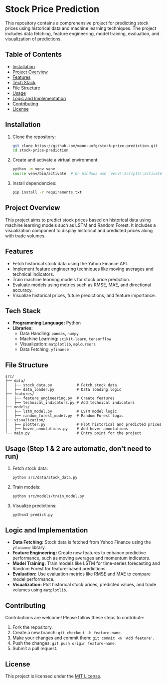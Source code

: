 # Stock Price Prediction

This repository contains a comprehensive project for predicting stock prices using historical data and machine learning techniques. The project includes data fetching, feature engineering, model training, evaluation, and visualization of predictions.

## Table of Contents

- [Installation](#installation)
- [Project Overview](#project-overview)
- [Features](#features)
- [Tech Stack](#tech-stack)
- [File Structure](#file-structure)
- [Usage](#usage)
- [Logic and Implementation](#logic-and-implementation)
- [Contributing](#contributing)
- [License](#license)

## Installation

1. Clone the repository:
   ```bash
   git clone https://github.com/mann-uofg/stock-price-prediction.git
   cd stock-price-prediction
   ```

2. Create and activate a virtual environment:
   ```bash
   python -m venv venv
   source venv/bin/activate  # On Windows use `venv\\Scripts\\activate`
   ```

3. Install dependencies:
   ```bash
   pip install -r requirements.txt
   ```

## Project Overview

This project aims to predict stock prices based on historical data using machine learning models such as LSTM and Random Forest. It includes a visualization component to display historical and predicted prices along with trade volumes.

## Features

- Fetch historical stock data using the Yahoo Finance API.
- Implement feature engineering techniques like moving averages and technical indicators.
- Train machine learning models for stock price prediction.
- Evaluate models using metrics such as RMSE, MAE, and directional accuracy.
- Visualize historical prices, future predictions, and feature importance.

## Tech Stack

- **Programming Language:** Python
- **Libraries:** 
  - Data Handling: `pandas`, `numpy`
  - Machine Learning: `scikit-learn`, `tensorflow`
  - Visualization: `matplotlib`, `mplcursors`
  - Data Fetching: `yfinance`

## File Structure

```plaintext
src/
├── data/
│   ├── stock_data.py           # Fetch stock data
│   ├── data_loader.py          # Data loading logic
├── features/
│   ├── feature_engineering.py  # Create features
│   ├── technical_indicators.py # Add technical indicators
├── models/
│   ├── lstm_model.py           # LSTM model logic
│   ├── random_forest_model.py  # Random Forest logic
├── visualization/
│   ├── plotter.py              # Plot historical and predicted prices
│   ├── hover_annotations.py    # Add hover annotations
└── main.py                     # Entry point for the project
```

## Usage (Step 1 & 2 are automatic, don't need to run)

1. Fetch stock data:
   ```bash
   python src/data/stock_data.py
   ```

2. Train models:
   ```bash
   python src/models/train_model.py
   ```

3. Visualize predictions:
   ```bash
   python3 predict.py
   ```

## Logic and Implementation

- **Data Fetching:** Stock data is fetched from Yahoo Finance using the `yfinance` library.
- **Feature Engineering:** Create new features to enhance predictive performance, such as moving averages and momentum indicators.
- **Model Training:** Train models like LSTM for time-series forecasting and Random Forest for feature-based predictions.
- **Evaluation:** Use evaluation metrics like RMSE and MAE to compare model performance.
- **Visualization:** Plot historical stock prices, predicted values, and trade volumes using `matplotlib`.

## Contributing

Contributions are welcome! Please follow these steps to contribute:
1. Fork the repository.
2. Create a new branch: `git checkout -b feature-name`.
3. Make your changes and commit them: `git commit -m 'Add feature'`.
4. Push the changes: `git push origin feature-name`.
5. Submit a pull request.

## License

This project is licensed under the [MIT License](LICENSE).
